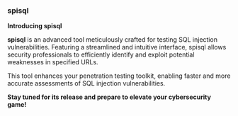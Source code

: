 ### spisql

**Introducing spisql**

**spisql** is an advanced tool meticulously crafted for testing SQL injection vulnerabilities. Featuring a streamlined and intuitive interface, spisql allows security professionals to efficiently identify and exploit potential weaknesses in specified URLs.

This tool enhances your penetration testing toolkit, enabling faster and more accurate assessments of SQL injection vulnerabilities.

**Stay tuned for its release and prepare to elevate your cybersecurity game!**
